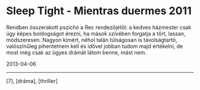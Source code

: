 # Sleep Tight - Mientras duermes 2011

Rendben összerakott pszichó a Rec rendezőjétől: a kedves házmester csak úgy képes boldogságot érezni, ha mások szívében forgatja a tőrt, lassan, módszeresen. Nagyon kimért, néhol talán túlságosan is távolságtartó, valószínűleg pihentetnem kell és idővel jobban tudom majd értékelni, de most még csak az ügyes drámát látom benne, mást nem.

2013-04-06 

----

[7], [dráma], [thriller]